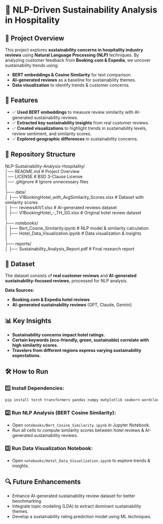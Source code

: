 # 🌱 NLP-Driven Sustainability Analysis in Hospitality  

## 📌 Project Overview  
This project explores **sustainability concerns in hospitality industry reviews** using **Natural Language Processing (NLP)** techniques. By analyzing customer feedback from **Booking.com & Expedia**, we uncover sustainability trends using:  
- **BERT embeddings & Cosine Similarity** for text comparison.  
- **AI-generated reviews** as a baseline for sustainability themes.  
- **Data visualization** to identify trends & customer concerns.  

## 🚀 Features  
- ✅ **Used BERT embeddings** to measure review similarity with AI-generated sustainability reviews.  
- ✅ **Extracted key sustainability insights** from real customer reviews.  
- ✅ **Created visualizations** to highlight trends in sustainability levels, review sentiment, and similarity scores.  
- ✅ **Explored geographic differences** in sustainability concerns.  

## 📂 Repository Structure  
NLP-Sustainability-Analysis-Hospitality/   
│── README.md     # Project Overview  
│── LICENSE       # BSD 3-Clause License  
│── .gitignore    # Ignore unnecessary files  
│  
├── data/  
│ ├── V1BookingHotel_with_AvgSimilarity_Scores.xlsx   # Dataset with similarity scores  
│ ├── reviewsAIV1.xlsx                                # AI-generated reviews dataset  
│ ├── V1BookingHotel_-_TH_SG.xlsx                     # Original hotel review dataset  
│  
├── notebooks/  
│ ├── Bert_Cosine_Similarity.ipynb     # NLP model & similarity calculation  
│ ├── Hotel_Data_Visualization.ipynb   # Data visualization & insights  
│  
├── reports/  
│ ├── Sustainability_Analysis_Report.pdf   # Final research report  


## 💾 Dataset  
The dataset consists of **real customer reviews** and **AI-generated sustainability-focused reviews**, processed for NLP analysis.  

**Data Sources:**  
- **Booking.com & Expedia hotel reviews**  
- **AI-generated sustainability reviews** (GPT, Claude, Gemini)  

## 📊 Key Insights  
- **Sustainability concerns impact hotel ratings.**  
- **Certain keywords (eco-friendly, green, sustainable) correlate with high similarity scores.**  
- **Travelers from different regions express varying sustainability expectations.**  

## 🛠️ How to Run  
### 1️⃣ **Install Dependencies:**  
```bash
pip install torch transformers pandas numpy matplotlib seaborn wordcloud
```

### 2️⃣ Run NLP Analysis (BERT Cosine Similarity):
- Open `notebooks/Bert_Cosine_Similarity.ipynb` in Jupyter Notebook.
- Run all cells to compute similarity scores between hotel reviews & AI-generated sustainability reviews.

### 3️⃣ Run Data Visualization Notebook:
- Open `notebooks/Hotel_Data_Visualization.ipynb` to explore trends & insights.

## 🔍 Future Enhancements
- Enhance AI-generated sustainability review dataset for better benchmarking.
- Integrate topic modeling (LDA) to extract dominant sustainability themes.
- Develop a sustainability rating prediction model using ML techniques.


